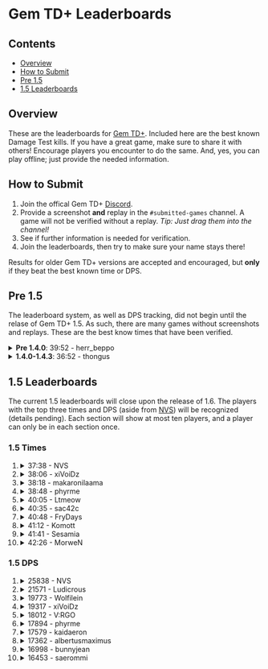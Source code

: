 # Gem TD+ Leaderboards

## Contents

- [Overview](#overview)
- [How to Submit](#how-to-submit)
- [Pre 1.5](#pre-15)
- [1.5 Leaderboards](#15-leaderboards)

## Overview

These are the leaderboards for [Gem TD+].  Included here are the best known
Damage Test kills.  If you have a great game, make sure to share it with
others!  Encourage players you encounter to do the same.  And, yes, you can
play offline; just provide the needed information.

[Gem TD+]: https://github.com/nvs/gem

## How to Submit

1. Join the offical Gem TD+ [Discord].
2. Provide a screenshot **and** replay in the `#submitted-games` channel.  A
   game will not be verified without a replay. *Tip: Just drag them into the
   channel!*
3. See if further information is needed for verification.
4. Join the leaderboards, then try to make sure your name stays there!

Results for older Gem TD+ versions are accepted and encouraged, but **only**
if they beat the best known time or DPS.

[Discord]: https://discord.gg/PxNNp77

## Pre 1.5

The leaderboard system, as well as DPS tracking, did not begin until the
relase of Gem TD+ 1.5.  As such, there are many games without screenshots
and replays.  These are the best know times that have been verified.

<details>
<summary><strong>Pre 1.4.0</strong>: 39:52 - herr_beppo</summary>

- Patch: ?
- Version: Bryvx's Gem TD v3.1
- Notes: The video says Gem TD v4.0.  However, there is no actual gameplay
  difference between that unofficial version and the last official version
  by Bryvx.
- [Video](https://www.youtube.com/watch?v=Mydun82zEX8)

![](other/39_52-herr_beppo.jpg?raw=true)
</details>

<details>
<summary><strong>1.4.0-1.4.3</strong>: 36:52 - thongus</summary>

- Patch: 1.28.5
- Version: 1.4.0
- [Replay](1.4/36_52-thongus-1.28.5-1.4.0.w3g?raw=true)

![](1.4/36_52-thongus-1.28.5-1.4.0.jpg?raw=true)
</details>

## 1.5 Leaderboards

The current 1.5 leaderboards will close upon the release of 1.6.  The
players with the top three times and DPS (aside from [NVS]) will be
recognized (details pending).  Each section will show at most ten players,
and a player can only be in each section once.

[NVS]: https://github.com/nvs

### 1.5 Times

1.  <details>
    <summary>37:38 - NVS</summary>

    - Patch: 1.30.2
    - Version: 1.5.1
    - [Replay](1.5/time/37_38-NVS-1.30.2-1.5.1.w3g?raw=true)

    ![](1.5/time/37_38-NVS-1.30.2-1.5.1.jpg?raw=true)
    </details>

2.  <details>
    <summary>38:06 - xiVoiDz</summary>

    - Patch: 1.30.2
    - Version: 1.5.1
    - [Replay](1.5/time/38_06-xiVoiDz-1.30.2-1.5.1.w3g?raw=true)

    ![](1.5/time/38_06-xiVoiDz-1.30.2-1.5.1.jpg?raw=true)
    </details>

3.  <details>
    <summary>38:18 - makaronilaama</summary>

    - Patch: 1.30.2
    - Version: 1.5.1
    - [Replay](1.5/time/38_18-makaronilaama-1.30.2-1.5.1.w3g?raw=true)

    ![](1.5/time/38_18-makaronilaama-1.30.2-1.5.1.jpg?raw=true)
    </details>

4.  <details>
    <summary>38:48 - phyrme</summary>

    - Patch: 1.30.2
    - Version: 1.5.1
    - [Replay](1.5/time/38_48-phyrme-1.30.2-1.5.1.w3g?raw=true)

    ![](1.5/time/38_48-phyrme-1.30.2-1.5.1.jpg?raw=true)

5.  <details>
    <summary>40:05 - Ltmeow</summary>

    - Patch: 1.30.2
    - Version: 1.5.1
    - [Replay](1.5/time/40_05-Ltmeow-1.30.2-1.5.1.w3g?raw=true)

    ![](1.5/time/40_05-Ltmeow-1.30.2-1.5.1.jpg?raw=true)
    </details>

6.  <details>
    <summary>40:35 - sac42c</summary>

    - Patch: 1.30.2
    - Version: 1.5.1
    - [Replay](1.5/time/40_35-sac42c-1.30.2-1.5.1.w3g?raw=true)

    ![](1.5/time/40_35-sac42c-1.30.2-1.5.1.jpg?raw=true)
    </details>

7.  <details>
    <summary>40:48 - FryDays</summary>

    - Patch: 1.30.2
    - Version: 1.5.1
    - [Replay](1.5/time/40_48-FryDays-1.30.2-1.5.1.w3g?raw=true)

    ![](1.5/time/40_48-FryDays-1.30.2-1.5.1.jpg?raw=true)
    </details>

8.  <details>
    <summary>41:12 - Komott</summary>

    - Patch: 1.30.2
    - Version: 1.5.1
    - [Replay](1.5/time/41_12-Komott-1.30.2-1.5.1.w3g?raw=true)

    ![](1.5/time/41_12-Komott-1.30.2-1.5.1.jpg?raw=true)
    </details>

9.  <details>
    <summary>41:41 - Sesamia</summary>

    - Patch: 1.30.2
    - Version: 1.5.1
    - [Replay](1.5/time/41_41-Sesamia-1.30.2-1.5.1.w3g?raw=true)

    ![](1.5/time/41_41-Sesamia-1.30.2-1.5.1.jpg?raw=true)
    </details>

10. <details>
    <summary>42:26 - MorweN</summary>

    - Patch: 1.30.2
    - Version: 1.5.1
    - [Replay](1.5/time/42_26-MorweN-1.30.2-1.5.1.w3g?raw=true)

    ![](1.5/time/42_26-MorweN-1.30.2-1.5.1.jpg?raw=true)
    </details>

### 1.5 DPS

1.  <details>
    <summary>25838 - NVS</summary>

    - Patch: 1.30.2
    - Version: 1.5.1
    - [Replay](1.5/dps/25838-NVS-1.30.2-1.5.1.w3g?raw=true)

    ![](1.5/dps/25838-NVS-1.30.2-1.5.1.jpg?raw=true)
    </details>

2.  <details>
    <summary>21571 - Ludicrous</summary>

    - Patch: 1.30.2
    - Version: 1.5.1
    - [Replay](1.5/dps/21571-Ludicrous-1.30.2-1.5.1.w3g?raw=true)

    ![](1.5/dps/21571-Ludicrous-1.30.2-1.5.1.jpg?raw=true)
    </details>

3.  <details>
    <summary>19773 - Wolfilein</summary>

    - Patch: 1.30.2
    - Version: 1.5.1
    - [Replay](1.5/dps/19773-Wolfilein-1.30.2-1.5.1.w3g?raw=true)

    ![](1.5/dps/19773-Wolfilein-1.30.2-1.5.1.jpg?raw=true)
    </details>

4.  <details>
    <summary>19317 - xiVoiDz</summary>

    - Patch: 1.30.2
    - Version: 1.5.1
    - [Replay](1.5/dps/19317-xiVoiDz-1.30.2-1.5.1.w3g?raw=true)

    ![](1.5/dps/19317-xiVoiDz-1.30.2-1.5.1.jpg?raw=true)
    </details>

5.  <details>
    <summary>18012 - V:RGO</summary>

    - Patch: 1.30.2
    - Version: 1.5.1
    - [Replay](1.5/dps/18012-V:RGO-1.30.2-1.5.1.w3g?raw=true)

    ![](1.5/dps/18012-V:RGO-1.30.2-1.5.1.jpg?raw=true)
    </details>

6.  <details>
    <summary>17894 - phyrme</summary>

    - Patch: 1.30.2
    - Version: 1.5.1
    - [Replay](1.5/dps/17894-phyrme-1.30.2-1.5.1.w3g?raw=true)

    ![](1.5/dps/17894-phyrme-1.30.2-1.5.1.jpg?raw=true)
    </details>

7.  <details>
    <summary>17579 - kaidaeron</summary>

    - Patch: 1.30.2
    - Version: 1.5.1
    - [Replay](1.5/dps/17579-kaidaeron-1.30.2-1.5.1.w3g?raw=true)

    ![](1.5/dps/17579-kaidaeron-1.30.2-1.5.1.jpg?raw=true)
    </details>

8.  <details>
    <summary>17362 - albertusmaximus</summary>

    - Patch: 1.30.2
    - Version: 1.5.1
    - [Replay](1.5/dps/19773-Wolfilein-1.30.2-1.5.1.w3g?raw=true)
    - Notes: The replay is the same as `19773 - Wolfilein` game as both
      players were present.

    ![](1.5/dps/17362-albertusmaximus-1.30.2-1.5.1.jpg?raw=true)
    </details>

9.  <details>
    <summary>16998 - bunnyjean</summary>

    - Patch: 1.30.2
    - Version: 1.5.1
    - [Replay](1.5/dps/16998-bunnyjean-1.30.2-1.5.1.w3g?raw=true)

    ![](1.5/dps/16998-bunnyjean-1.30.2-1.5.1.jpg?raw=true)
    </details>

10. <details>
    <summary>16453 - saerommi</summary>

    - Patch: 1.30.2
    - Version: 1.5.1
    - Replay: N/A
    - Notes: Exception made due to replay requirement being fairly new.

    ![](1.5/dps/16453-saerommi-1.30.2-1.5.1.jpg?raw=true)
    </details>

